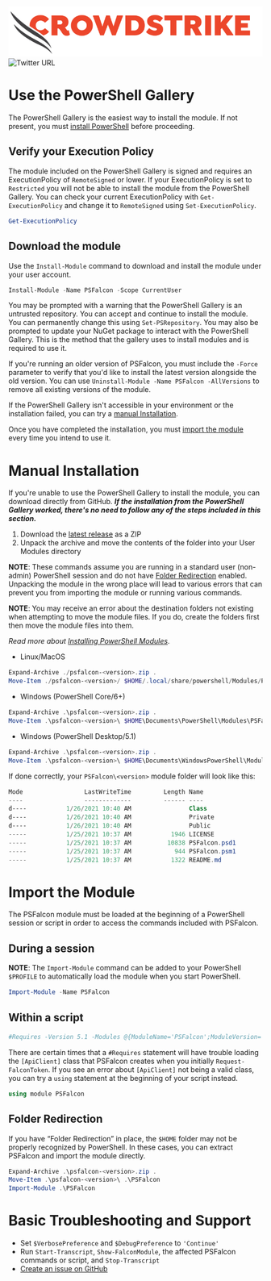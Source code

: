 ![CrowdStrike Falcon](https://raw.githubusercontent.com/CrowdStrike/falconpy/main/docs/asset/cs-logo.png)
![Twitter URL](https://img.shields.io/twitter/url?label=Follow%20%40CrowdStrike&style=social&url=https%3A%2F%2Ftwitter.com%2FCrowdStrike)

# Use the PowerShell Gallery
The PowerShell Gallery is the easiest way to install the module. If not present, you must [install PowerShell](https://github.com/PowerShell/PowerShell#get-powershell) before proceeding.
## Verify your Execution Policy
The module included on the PowerShell Gallery is signed and requires an ExecutionPolicy of `RemoteSigned` or lower. If your ExecutionPolicy is set to `Restricted` you will not be able to install the module from the PowerShell Gallery. You can check your current ExecutionPolicy with `Get-ExecutionPolicy` and change it to `RemoteSigned` using `Set-ExecutionPolicy`.
```powershell
Get-ExecutionPolicy
```
## Download the module
Use the `Install-Module` command to download and install the module under your user account.
```powershell
Install-Module -Name PSFalcon -Scope CurrentUser
```
You may be prompted with a warning that the PowerShell Gallery is an untrusted repository. You can accept and continue to install the module. You can permanently change this using `Set-PSRepository`. You may also be prompted to update your NuGet package to interact with the PowerShell Gallery. This is the method that the gallery uses to install modules and is required to use it.

If you're running an older version of PSFalcon, you must include the `-Force` parameter to verify that you'd like to install the latest version alongside the old version. You can use `Uninstall-Module -Name PSFalcon -AllVersions` to remove all existing versions of the module.

If the PowerShell Gallery isn't accessible in your environment or the installation failed, you can try a [manual Installation](https://github.com/CrowdStrike/psfalcon/wiki/Installation#manual-installation).

Once you have completed the installation, you must [import the module](https://github.com/CrowdStrike/psfalcon/wiki/Installation#import-the-module) every time you intend to use it.
# Manual Installation
If you're unable to use the PowerShell Gallery to install the module, you can download directly from GitHub. **_If the installation from the PowerShell Gallery worked, there's no need to follow any of the steps included in this section._**

1. Download the [latest release](https://github.com/CrowdStrike/psfalcon/releases) as a ZIP
2. Unpack the archive and move the contents of the folder into your User Modules directory

**NOTE**: These commands assume you are running in a standard user (non-admin) PowerShell session and do not have [Folder Redirection](https://github.com/CrowdStrike/psfalcon/wiki/Installation#folder-redirection) enabled. Unpacking the module in the wrong place will lead to various errors that can prevent you from importing the module or running various commands.

**NOTE**: You may receive an error about the destination folders not existing when attempting to move the module files. If you do, create the folders first then move the module files into them.

*Read more about [Installing PowerShell Modules](https://docs.microsoft.com/en-us/powershell/scripting/developer/module/installing-a-powershell-module)*.
* Linux/MacOS
```powershell
Expand-Archive ./psfalcon-<version>.zip .
Move-Item ./psfalcon-<version>/ $HOME/.local/share/powershell/Modules/PSFalcon/<version>/ -Force
```
* Windows (PowerShell Core/6+)
```powershell
Expand-Archive .\psfalcon-<version>.zip .
Move-Item .\psfalcon-<version>\ $HOME\Documents\PowerShell\Modules\PSFalcon\<version>\ -Force
```
* Windows (PowerShell Desktop/5.1)
```powershell
Expand-Archive .\psfalcon-<version>.zip .
Move-Item .\psfalcon-<version>\ $HOME\Documents\WindowsPowerShell\Modules\PSFalcon\<version>\ -Force
```
If done correctly, your `PSFalcon\<version>` module folder will look like this:
```powershell
Mode                 LastWriteTime         Length Name
----                 -------------         ------ ----
d----           1/26/2021 10:40 AM                Class
d----           1/26/2021 10:40 AM                Private
d----           1/26/2021 10:40 AM                Public
-----           1/25/2021 10:37 AM           1946 LICENSE
-----           1/25/2021 10:37 AM          10838 PSFalcon.psd1
-----           1/25/2021 10:37 AM            944 PSFalcon.psm1
-----           1/25/2021 10:37 AM           1322 README.md
```
# Import the Module
The PSFalcon module must be loaded at the beginning of a PowerShell session or script in order to access the commands included with PSFalcon.
## During a session
**NOTE**: The `Import-Module` command can be added to your PowerShell `$PROFILE` to automatically load the module when you start PowerShell.
```powershell
Import-Module -Name PSFalcon
```
## Within a script
```powershell
#Requires -Version 5.1 -Modules @{ModuleName='PSFalcon';ModuleVersion='<version>'}
```
There are certain times that a `#Requires` statement will have trouble loading the `[ApiClient]` class that PSFalcon creates when you initially `Request-FalconToken`. If you see an error about `[ApiClient]` not being a valid class, you can try a `using` statement at the beginning of your script instead.
```powershell
using module PSFalcon
```
## Folder Redirection
If you have “Folder Redirection” in place, the `$HOME` folder may not be properly recognized by PowerShell. In these
cases, you can extract PSFalcon and import the module directly.
```powershell
Expand-Archive .\psfalcon-<version>.zip .
Move-Item .\psfalcon-<version>\ .\PSFalcon
Import-Module .\PSFalcon
```
# Basic Troubleshooting and Support
* Set `$VerbosePreference` and `$DebugPreference` to `'Continue'`
* Run `Start-Transcript`, `Show-FalconModule`, the affected PSFalcon commands or script, and `Stop-Transcript`
* [Create an issue on GitHub](https://github.com/CrowdStrike/psfalcon/issues)
